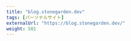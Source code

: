 ```yaml
---
title: "blog.stonegarden.dev"
tags: [パーソナルサイト]
externalUrl: "https://blog.stonegarden.dev/"
weight: 501
---
```

